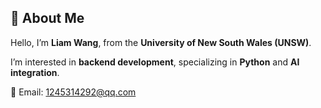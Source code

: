 ## 👋 About Me

Hello, I’m **Liam Wang**, from the **University of New South Wales (UNSW)**.

I’m interested in **backend development**, specializing in **Python** and **AI integration**.

📧 Email: [1245314292@qq.com](mailto:your-email@example.com)
